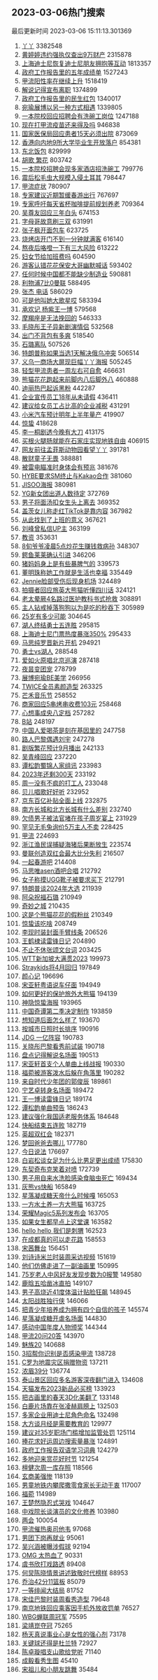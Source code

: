 ## 2023-03-06热门搜索 
最后更新时间 2023-03-06 15:11:13.301369 
1. [丫丫](https://s.weibo.com/weibo?q=%E4%B8%AB%E4%B8%AB&t=31&band_rank=34&Refer=top) 3382548
1. [黄婷婷违约强执仅查出9万财产](https://s.weibo.com/weibo?q=%23%E9%BB%84%E5%A9%B7%E5%A9%B7%E8%BF%9D%E7%BA%A6%E5%BC%BA%E6%89%A7%E4%BB%85%E6%9F%A5%E5%87%BA9%E4%B8%87%E8%B4%A2%E4%BA%A7%23&t=31&band_rank=17&Refer=top) 2315878
1. [上海迪士尼恢复迪士尼朋友拥抱等互动](https://s.weibo.com/weibo?q=%23%E4%B8%8A%E6%B5%B7%E8%BF%AA%E5%A3%AB%E5%B0%BC%E6%81%A2%E5%A4%8D%E8%BF%AA%E5%A3%AB%E5%B0%BC%E6%9C%8B%E5%8F%8B%E6%8B%A5%E6%8A%B1%E7%AD%89%E4%BA%92%E5%8A%A8%23&t=31&band_rank=1&Refer=top) 1813357
1. [政府工作报告里的五年成绩单](https://s.weibo.com/weibo?q=%23%E6%94%BF%E5%BA%9C%E5%B7%A5%E4%BD%9C%E6%8A%A5%E5%91%8A%E9%87%8C%E7%9A%84%E4%BA%94%E5%B9%B4%E6%88%90%E7%BB%A9%E5%8D%95%23&t=31&band_rank=3&Refer=top) 1527243
1. [甲流阳性率在继续上升](https://s.weibo.com/weibo?q=%23%E7%94%B2%E6%B5%81%E9%98%B3%E6%80%A7%E7%8E%87%E5%9C%A8%E7%BB%A7%E7%BB%AD%E4%B8%8A%E5%8D%87%23&t=31&band_rank=2&Refer=top) 1518419
1. [解说记得宣布离职](https://s.weibo.com/weibo?q=%23%E8%A7%A3%E8%AF%B4%E8%AE%B0%E5%BE%97%E5%AE%A3%E5%B8%83%E7%A6%BB%E8%81%8C%23&t=31&band_rank=5&Refer=top) 1374899
1. [政府工作报告里的民生红包](https://s.weibo.com/weibo?q=%23%E6%94%BF%E5%BA%9C%E5%B7%A5%E4%BD%9C%E6%8A%A5%E5%91%8A%E9%87%8C%E7%9A%84%E6%B0%91%E7%94%9F%E7%BA%A2%E5%8C%85%23&t=31&band_rank=3&Refer=top) 1340017
1. [宛瑜展博以另一种方式相遇](https://s.weibo.com/weibo?q=%23%E5%AE%9B%E7%91%9C%E5%B1%95%E5%8D%9A%E4%BB%A5%E5%8F%A6%E4%B8%80%E7%A7%8D%E6%96%B9%E5%BC%8F%E7%9B%B8%E9%81%87%23&t=31&band_rank=4&Refer=top) 1339805
1. [一本院校回应招聘会有洗碗工岗位](https://s.weibo.com/weibo?q=%23%E4%B8%80%E6%9C%AC%E9%99%A2%E6%A0%A1%E5%9B%9E%E5%BA%94%E6%8B%9B%E8%81%98%E4%BC%9A%E6%9C%89%E6%B4%97%E7%A2%97%E5%B7%A5%E5%B2%97%E4%BD%8D%23&t=31&band_rank=45&Refer=top) 1247188
1. [现在打甲流疫苗还来得及吗](https://s.weibo.com/weibo?q=%E7%8E%B0%E5%9C%A8%E6%89%93%E7%94%B2%E6%B5%81%E7%96%AB%E8%8B%97%E8%BF%98%E6%9D%A5%E5%BE%97%E5%8F%8A%E5%90%97&t=31&band_rank=31&Refer=top) 946838
1. [国家医保局回应患者15天必须出院](https://s.weibo.com/weibo?q=%23%E5%9B%BD%E5%AE%B6%E5%8C%BB%E4%BF%9D%E5%B1%80%E5%9B%9E%E5%BA%94%E6%82%A3%E8%80%8515%E5%A4%A9%E5%BF%85%E9%A1%BB%E5%87%BA%E9%99%A2%23&t=31&band_rank=42&Refer=top) 873069
1. [香港向内地9所大学毕业生开放落户](https://s.weibo.com/weibo?q=%23%E9%A6%99%E6%B8%AF%E5%90%91%E5%86%85%E5%9C%B09%E6%89%80%E5%A4%A7%E5%AD%A6%E6%AF%95%E4%B8%9A%E7%94%9F%E5%BC%80%E6%94%BE%E8%90%BD%E6%88%B7%23&t=31&band_rank=15&Refer=top) 854381
1. [东北饭包](https://s.weibo.com/weibo?q=%E4%B8%9C%E5%8C%97%E9%A5%AD%E5%8C%85&t=31&band_rank=2&Refer=top) 829999
1. [胡歌 繁花](https://s.weibo.com/weibo?q=%E8%83%A1%E6%AD%8C%20%E7%B9%81%E8%8A%B1&t=31&band_rank=2&Refer=top) 803742
1. [一本院校招聘会现多家酒店招洗碗工](https://s.weibo.com/weibo?q=%23%E4%B8%80%E6%9C%AC%E9%99%A2%E6%A0%A1%E6%8B%9B%E8%81%98%E4%BC%9A%E7%8E%B0%E5%A4%9A%E5%AE%B6%E9%85%92%E5%BA%97%E6%8B%9B%E6%B4%97%E7%A2%97%E5%B7%A5%23&t=31&band_rank=4&Refer=top) 799776
1. [震后松毛虫大规模入侵土耳其](https://s.weibo.com/weibo?q=%23%E9%9C%87%E5%90%8E%E6%9D%BE%E6%AF%9B%E8%99%AB%E5%A4%A7%E8%A7%84%E6%A8%A1%E5%85%A5%E4%BE%B5%E5%9C%9F%E8%80%B3%E5%85%B6%23&t=31&band_rank=32&Refer=top) 798447
1. [甲流症状](https://s.weibo.com/weibo?q=%E7%94%B2%E6%B5%81%E7%97%87%E7%8A%B6&t=31&band_rank=24&Refer=top) 780907
1. [专家建议近期暂缓春游出行](https://s.weibo.com/weibo?q=%23%E4%B8%93%E5%AE%B6%E5%BB%BA%E8%AE%AE%E8%BF%91%E6%9C%9F%E6%9A%82%E7%BC%93%E6%98%A5%E6%B8%B8%E5%87%BA%E8%A1%8C%23&t=31&band_rank=31&Refer=top) 767697
1. [专家呼吁每天省杯咖啡提前规划养老](https://s.weibo.com/weibo?q=%23%E4%B8%93%E5%AE%B6%E5%91%BC%E5%90%81%E6%AF%8F%E5%A4%A9%E7%9C%81%E6%9D%AF%E5%92%96%E5%95%A1%E6%8F%90%E5%89%8D%E8%A7%84%E5%88%92%E5%85%BB%E8%80%81%23&t=31&band_rank=1&Refer=top) 709364
1. [吴尊友回应三年白头](https://s.weibo.com/weibo?q=%23%E5%90%B4%E5%B0%8A%E5%8F%8B%E5%9B%9E%E5%BA%94%E4%B8%89%E5%B9%B4%E7%99%BD%E5%A4%B4%23&t=31&band_rank=5&Refer=top) 674153
1. [字母哥故意刷三双](https://s.weibo.com/weibo?q=%23%E5%AD%97%E6%AF%8D%E5%93%A5%E6%95%85%E6%84%8F%E5%88%B7%E4%B8%89%E5%8F%8C%23&t=31&band_rank=30&Refer=top) 631991
1. [张子枫开面包车](https://s.weibo.com/weibo?q=%23%E5%BC%A0%E5%AD%90%E6%9E%AB%E5%BC%80%E9%9D%A2%E5%8C%85%E8%BD%A6%23&t=31&band_rank=15&Refer=top) 623725
1. [烧烤店开门不到一分钟就满客](https://s.weibo.com/weibo?q=%23%E7%83%A7%E7%83%A4%E5%BA%97%E5%BC%80%E9%97%A8%E4%B8%8D%E5%88%B0%E4%B8%80%E5%88%86%E9%92%9F%E5%B0%B1%E6%BB%A1%E5%AE%A2%23&t=31&band_rank=40&Refer=top) 616140
1. [熬夜后咯噔一下有三大风险](https://s.weibo.com/weibo?q=%23%E7%86%AC%E5%A4%9C%E5%90%8E%E5%92%AF%E5%99%94%E4%B8%80%E4%B8%8B%E6%9C%89%E4%B8%89%E5%A4%A7%E9%A3%8E%E9%99%A9%23&t=31&band_rank=41&Refer=top) 613222
1. [妇女节给加班费吗](https://s.weibo.com/weibo?q=%23%E5%A6%87%E5%A5%B3%E8%8A%82%E7%BB%99%E5%8A%A0%E7%8F%AD%E8%B4%B9%E5%90%97%23&t=31&band_rank=7&Refer=top) 604590
1. [游客认错花花保安大哥幽默喊话](https://s.weibo.com/weibo?q=%23%E6%B8%B8%E5%AE%A2%E8%AE%A4%E9%94%99%E8%8A%B1%E8%8A%B1%E4%BF%9D%E5%AE%89%E5%A4%A7%E5%93%A5%E5%B9%BD%E9%BB%98%E5%96%8A%E8%AF%9D%23&t=31&band_rank=45&Refer=top) 593402
1. [任何时候中国都不能缺少制造业](https://s.weibo.com/weibo?q=%23%E4%BB%BB%E4%BD%95%E6%97%B6%E5%80%99%E4%B8%AD%E5%9B%BD%E9%83%BD%E4%B8%8D%E8%83%BD%E7%BC%BA%E5%B0%91%E5%88%B6%E9%80%A0%E4%B8%9A%23&t=31&band_rank=13&Refer=top) 590881
1. [利物浦7比0曼联](https://s.weibo.com/weibo?q=%23%E5%88%A9%E7%89%A9%E6%B5%A67%E6%AF%940%E6%9B%BC%E8%81%94%23&t=31&band_rank=33&Refer=top) 588495
1. [张杰 电话](https://s.weibo.com/weibo?q=%E5%BC%A0%E6%9D%B0%20%E7%94%B5%E8%AF%9D&t=31&band_rank=12&Refer=top) 586029
1. [可是他叫她大歌星哎](https://s.weibo.com/weibo?q=%E5%8F%AF%E6%98%AF%E4%BB%96%E5%8F%AB%E5%A5%B9%E5%A4%A7%E6%AD%8C%E6%98%9F%E5%93%8E&t=31&band_rank=12&Refer=top) 583394
1. [承欢记 杨紫王一博](https://s.weibo.com/weibo?q=%E6%89%BF%E6%AC%A2%E8%AE%B0%20%E6%9D%A8%E7%B4%AB%E7%8E%8B%E4%B8%80%E5%8D%9A&t=31&band_rank=11&Refer=top) 579568
1. [摩羯座是无法挽回的](https://s.weibo.com/weibo?q=%23%E6%91%A9%E7%BE%AF%E5%BA%A7%E6%98%AF%E6%97%A0%E6%B3%95%E6%8C%BD%E5%9B%9E%E7%9A%84%23&t=31&band_rank=25&Refer=top) 546333
1. [毛晓彤王子异新剧演情侣](https://s.weibo.com/weibo?q=%23%E6%AF%9B%E6%99%93%E5%BD%A4%E7%8E%8B%E5%AD%90%E5%BC%82%E6%96%B0%E5%89%A7%E6%BC%94%E6%83%85%E4%BE%A3%23&t=31&band_rank=6&Refer=top) 532568
1. [出门不背包有多爽](https://s.weibo.com/weibo?q=%23%E5%87%BA%E9%97%A8%E4%B8%8D%E8%83%8C%E5%8C%85%E6%9C%89%E5%A4%9A%E7%88%BD%23&t=31&band_rank=8&Refer=top) 518540
1. [石璐离队](https://s.weibo.com/weibo?q=%E7%9F%B3%E7%92%90%E7%A6%BB%E9%98%9F&t=31&band_rank=15&Refer=top) 507526
1. [特朗普称如果当选1天解决俄乌冲突](https://s.weibo.com/weibo?q=%23%E7%89%B9%E6%9C%97%E6%99%AE%E7%A7%B0%E5%A6%82%E6%9E%9C%E5%BD%93%E9%80%891%E5%A4%A9%E8%A7%A3%E5%86%B3%E4%BF%84%E4%B9%8C%E5%86%B2%E7%AA%81%23&t=31&band_rank=14&Refer=top) 506514
1. [义乌一商场大屏现巨幅丫丫海报](https://s.weibo.com/weibo?q=%23%E4%B9%89%E4%B9%8C%E4%B8%80%E5%95%86%E5%9C%BA%E5%A4%A7%E5%B1%8F%E7%8E%B0%E5%B7%A8%E5%B9%85%E4%B8%AB%E4%B8%AB%E6%B5%B7%E6%8A%A5%23&t=31&band_rank=31&Refer=top) 505245
1. [轻型甲流患者一周左右可自愈](https://s.weibo.com/weibo?q=%23%E8%BD%BB%E5%9E%8B%E7%94%B2%E6%B5%81%E6%82%A3%E8%80%85%E4%B8%80%E5%91%A8%E5%B7%A6%E5%8F%B3%E5%8F%AF%E8%87%AA%E6%84%88%23&t=31&band_rank=5&Refer=top) 466631
1. [熊猫花花跑起来前脚内八后脚外八](https://s.weibo.com/weibo?q=%23%E7%86%8A%E7%8C%AB%E8%8A%B1%E8%8A%B1%E8%B7%91%E8%B5%B7%E6%9D%A5%E5%89%8D%E8%84%9A%E5%86%85%E5%85%AB%E5%90%8E%E8%84%9A%E5%A4%96%E5%85%AB%23&t=31&band_rank=32&Refer=top) 460888
1. [迪丽热巴起诉黑粉](https://s.weibo.com/weibo?q=%23%E8%BF%AA%E4%B8%BD%E7%83%AD%E5%B7%B4%E8%B5%B7%E8%AF%89%E9%BB%91%E7%B2%89%23&t=31&band_rank=25&Refer=top) 442287
1. [企业宣传员工18年从未请假](https://s.weibo.com/weibo?q=%23%E4%BC%81%E4%B8%9A%E5%AE%A3%E4%BC%A0%E5%91%98%E5%B7%A518%E5%B9%B4%E4%BB%8E%E6%9C%AA%E8%AF%B7%E5%81%87%23&t=31&band_rank=37&Refer=top) 436411
1. [建议给女员工占比高的企业减税](https://s.weibo.com/weibo?q=%23%E5%BB%BA%E8%AE%AE%E7%BB%99%E5%A5%B3%E5%91%98%E5%B7%A5%E5%8D%A0%E6%AF%94%E9%AB%98%E7%9A%84%E4%BC%81%E4%B8%9A%E5%87%8F%E7%A8%8E%23&t=31&band_rank=4&Refer=top) 431291
1. [小米汽车预计明年上半年量产](https://s.weibo.com/weibo?q=%23%E5%B0%8F%E7%B1%B3%E6%B1%BD%E8%BD%A6%E9%A2%84%E8%AE%A1%E6%98%8E%E5%B9%B4%E4%B8%8A%E5%8D%8A%E5%B9%B4%E9%87%8F%E4%BA%A7%23&t=31&band_rank=27&Refer=top) 419907
1. [惊蛰](https://s.weibo.com/weibo?q=%E6%83%8A%E8%9B%B0&t=31&band_rank=36&Refer=top) 418628
1. [李一桐剧透今晚有大刀](https://s.weibo.com/weibo?q=%23%E6%9D%8E%E4%B8%80%E6%A1%90%E5%89%A7%E9%80%8F%E4%BB%8A%E6%99%9A%E6%9C%89%E5%A4%A7%E5%88%80%23&t=31&band_rank=18&Refer=top) 413175
1. [买根火腿肠就能在石家庄实现地铁自由](https://s.weibo.com/weibo?q=%23%E4%B9%B0%E6%A0%B9%E7%81%AB%E8%85%BF%E8%82%A0%E5%B0%B1%E8%83%BD%E5%9C%A8%E7%9F%B3%E5%AE%B6%E5%BA%84%E5%AE%9E%E7%8E%B0%E5%9C%B0%E9%93%81%E8%87%AA%E7%94%B1%23&t=31&band_rank=6&Refer=top) 406915
1. [网友前往孟菲斯动物园看望丫丫](https://s.weibo.com/weibo?q=%23%E7%BD%91%E5%8F%8B%E5%89%8D%E5%BE%80%E5%AD%9F%E8%8F%B2%E6%96%AF%E5%8A%A8%E7%89%A9%E5%9B%AD%E7%9C%8B%E6%9C%9B%E4%B8%AB%E4%B8%AB%23&t=31&band_rank=50&Refer=top) 391781
1. [散财童子无畏](https://s.weibo.com/weibo?q=%23%E6%95%A3%E8%B4%A2%E7%AB%A5%E5%AD%90%E6%97%A0%E7%95%8F%23&t=31&band_rank=31&Refer=top) 388881
1. [被雷电瞄准时身体会有预兆](https://s.weibo.com/weibo?q=%23%E8%A2%AB%E9%9B%B7%E7%94%B5%E7%9E%84%E5%87%86%E6%97%B6%E8%BA%AB%E4%BD%93%E4%BC%9A%E6%9C%89%E9%A2%84%E5%85%86%23&t=31&band_rank=31&Refer=top) 381676
1. [HYBE要求SM终止与Kakao合作](https://s.weibo.com/weibo?q=%23HYBE%E8%A6%81%E6%B1%82SM%E7%BB%88%E6%AD%A2%E4%B8%8EKakao%E5%90%88%E4%BD%9C%23&t=31&band_rank=11&Refer=top) 381060
1. [JISOO海报](https://s.weibo.com/weibo?q=JISOO%E6%B5%B7%E6%8A%A5&t=31&band_rank=12&Refer=top) 380981
1. [YG新女团出道人数待定](https://s.weibo.com/weibo?q=%23YG%E6%96%B0%E5%A5%B3%E5%9B%A2%E5%87%BA%E9%81%93%E4%BA%BA%E6%95%B0%E5%BE%85%E5%AE%9A%23&t=31&band_rank=15&Refer=top) 372769
1. [男子将面汤扣女生头上离去](https://s.weibo.com/weibo?q=%23%E7%94%B7%E5%AD%90%E5%B0%86%E9%9D%A2%E6%B1%A4%E6%89%A3%E5%A5%B3%E7%94%9F%E5%A4%B4%E4%B8%8A%E7%A6%BB%E5%8E%BB%23&t=31&band_rank=29&Refer=top) 369352
1. [盖茨女儿称走红TikTok是靠内容](https://s.weibo.com/weibo?q=%23%E7%9B%96%E8%8C%A8%E5%A5%B3%E5%84%BF%E7%A7%B0%E8%B5%B0%E7%BA%A2TikTok%E6%98%AF%E9%9D%A0%E5%86%85%E5%AE%B9%23&t=31&band_rank=27&Refer=top) 367982
1. [从此找到了上班的意义](https://s.weibo.com/weibo?q=%23%E4%BB%8E%E6%AD%A4%E6%89%BE%E5%88%B0%E4%BA%86%E4%B8%8A%E7%8F%AD%E7%9A%84%E6%84%8F%E4%B9%89%23&t=31&band_rank=41&Refer=top) 367621
1. [刘峰曾私信UP主](https://s.weibo.com/weibo?q=%23%E5%88%98%E5%B3%B0%E6%9B%BE%E7%A7%81%E4%BF%A1UP%E4%B8%BB%23&t=31&band_rank=35&Refer=top) 363199
1. [教资](https://s.weibo.com/weibo?q=%E6%95%99%E8%B5%84&t=31&band_rank=23&Refer=top) 353631
1. [8旬爷爷凌晨5点炒花生赚钱救病孙](https://s.weibo.com/weibo?q=%238%E6%97%AC%E7%88%B7%E7%88%B7%E5%87%8C%E6%99%A85%E7%82%B9%E7%82%92%E8%8A%B1%E7%94%9F%E8%B5%9A%E9%92%B1%E6%95%91%E7%97%85%E5%AD%99%23&t=31&band_rank=35&Refer=top) 348307
1. [鳄鱼莱莱确认引进](https://s.weibo.com/weibo?q=%23%E9%B3%84%E9%B1%BC%E8%8E%B1%E8%8E%B1%E7%A1%AE%E8%AE%A4%E5%BC%95%E8%BF%9B%23&t=31&band_rank=18&Refer=top) 346206
1. [猪妈妈身上是有些暴脾气的](https://s.weibo.com/weibo?q=%23%E7%8C%AA%E5%A6%88%E5%A6%88%E8%BA%AB%E4%B8%8A%E6%98%AF%E6%9C%89%E4%BA%9B%E6%9A%B4%E8%84%BE%E6%B0%94%E7%9A%84%23&t=31&band_rank=16&Refer=top) 339573
1. [董明珠称她工作就是生活也幸福](https://s.weibo.com/weibo?q=%23%E8%91%A3%E6%98%8E%E7%8F%A0%E7%A7%B0%E5%A5%B9%E5%B7%A5%E4%BD%9C%E5%B0%B1%E6%98%AF%E7%94%9F%E6%B4%BB%E4%B9%9F%E5%B9%B8%E7%A6%8F%23&t=31&band_rank=26&Refer=top) 335449
1. [Jennie脸部受伤后现身机场](https://s.weibo.com/weibo?q=%23Jennie%E8%84%B8%E9%83%A8%E5%8F%97%E4%BC%A4%E5%90%8E%E7%8E%B0%E8%BA%AB%E6%9C%BA%E5%9C%BA%23&t=31&band_rank=21&Refer=top) 324489
1. [拍摄者回应旅英大熊猫听懂四川话](https://s.weibo.com/weibo?q=%23%E6%8B%8D%E6%91%84%E8%80%85%E5%9B%9E%E5%BA%94%E6%97%85%E8%8B%B1%E5%A4%A7%E7%86%8A%E7%8C%AB%E5%90%AC%E6%87%82%E5%9B%9B%E5%B7%9D%E8%AF%9D%23&t=31&band_rank=9&Refer=top) 324121
1. [老太晕厥4名路过医护教科书式抢救](https://s.weibo.com/weibo?q=%23%E8%80%81%E5%A4%AA%E6%99%95%E5%8E%A54%E5%90%8D%E8%B7%AF%E8%BF%87%E5%8C%BB%E6%8A%A4%E6%95%99%E7%A7%91%E4%B9%A6%E5%BC%8F%E6%8A%A2%E6%95%91%23&t=31&band_rank=39&Refer=top) 308891
1. [主人钻戒掉落狗狗以为是吃的秒吞下](https://s.weibo.com/weibo?q=%23%E4%B8%BB%E4%BA%BA%E9%92%BB%E6%88%92%E6%8E%89%E8%90%BD%E7%8B%97%E7%8B%97%E4%BB%A5%E4%B8%BA%E6%98%AF%E5%90%83%E7%9A%84%E7%A7%92%E5%90%9E%E4%B8%8B%23&t=31&band_rank=23&Refer=top) 305989
1. [25岁有多少可能](https://s.weibo.com/weibo?q=%2325%E5%B2%81%E6%9C%89%E5%A4%9A%E5%B0%91%E5%8F%AF%E8%83%BD%23&t=31&band_rank=35&Refer=top) 304645
1. [湖人终结勇士五连胜](https://s.weibo.com/weibo?q=%23%E6%B9%96%E4%BA%BA%E7%BB%88%E7%BB%93%E5%8B%87%E5%A3%AB%E4%BA%94%E8%BF%9E%E8%83%9C%23&t=31&band_rank=14&Refer=top) 295815
1. [上海迪士尼门票热度暴涨350%](https://s.weibo.com/weibo?q=%23%E4%B8%8A%E6%B5%B7%E8%BF%AA%E5%A3%AB%E5%B0%BC%E9%97%A8%E7%A5%A8%E7%83%AD%E5%BA%A6%E6%9A%B4%E6%B6%A8350%25%23&t=31&band_rank=31&Refer=top) 295433
1. [马思纯罗晋新片开机](https://s.weibo.com/weibo?q=%23%E9%A9%AC%E6%80%9D%E7%BA%AF%E7%BD%97%E6%99%8B%E6%96%B0%E7%89%87%E5%BC%80%E6%9C%BA%23&t=31&band_rank=13&Refer=top) 294921
1. [勇士vs湖人](https://s.weibo.com/weibo?q=%23%E5%8B%87%E5%A3%ABvs%E6%B9%96%E4%BA%BA%23&t=31&band_rank=10&Refer=top) 288548
1. [爱如火原唱北京巡演](https://s.weibo.com/weibo?q=%23%E7%88%B1%E5%A6%82%E7%81%AB%E5%8E%9F%E5%94%B1%E5%8C%97%E4%BA%AC%E5%B7%A1%E6%BC%94%23&t=31&band_rank=19&Refer=top) 287418
1. [夜昙变团宠](https://s.weibo.com/weibo?q=%23%E5%A4%9C%E6%98%99%E5%8F%98%E5%9B%A2%E5%AE%A0%23&t=31&band_rank=36&Refer=top) 278799
1. [展博宛瑜BE美学](https://s.weibo.com/weibo?q=%23%E5%B1%95%E5%8D%9A%E5%AE%9B%E7%91%9CBE%E7%BE%8E%E5%AD%A6%23&t=31&band_rank=29&Refer=top) 266956
1. [TWICE全员素颜造型](https://s.weibo.com/weibo?q=%23TWICE%E5%85%A8%E5%91%98%E7%B4%A0%E9%A2%9C%E9%80%A0%E5%9E%8B%23&t=31&band_rank=14&Refer=top) 263325
1. [芒禾音乐节](https://s.weibo.com/weibo?q=%23%E8%8A%92%E7%A6%BE%E9%9F%B3%E4%B9%90%E8%8A%82%23&t=31&band_rank=24&Refer=top) 258552
1. [商家回应5串烤串收费103元](https://s.weibo.com/weibo?q=%23%E5%95%86%E5%AE%B6%E5%9B%9E%E5%BA%945%E4%B8%B2%E7%83%A4%E4%B8%B2%E6%94%B6%E8%B4%B9103%E5%85%83%23&t=31&band_rank=14&Refer=top) 258468
1. [心想事成央八定档](https://s.weibo.com/weibo?q=%23%E5%BF%83%E6%83%B3%E4%BA%8B%E6%88%90%E5%A4%AE%E5%85%AB%E5%AE%9A%E6%A1%A3%23&t=31&band_rank=22&Refer=top) 257282
1. [B站](https://s.weibo.com/weibo?q=B%E7%AB%99&t=31&band_rank=21&Refer=top) 248197
1. [中国人爱喝茶是刻在基因里的](https://s.weibo.com/weibo?q=%23%E4%B8%AD%E5%9B%BD%E4%BA%BA%E7%88%B1%E5%96%9D%E8%8C%B6%E6%98%AF%E5%88%BB%E5%9C%A8%E5%9F%BA%E5%9B%A0%E9%87%8C%E7%9A%84%23&t=31&band_rank=7&Refer=top) 247758
1. [路人巴黎偶遇刘宇](https://s.weibo.com/weibo?q=%23%E8%B7%AF%E4%BA%BA%E5%B7%B4%E9%BB%8E%E5%81%B6%E9%81%87%E5%88%98%E5%AE%87%23&t=31&band_rank=27&Refer=top) 247278
1. [剧版繁花预计9月播出](https://s.weibo.com/weibo?q=%23%E5%89%A7%E7%89%88%E7%B9%81%E8%8A%B1%E9%A2%84%E8%AE%A19%E6%9C%88%E6%92%AD%E5%87%BA%23&t=31&band_rank=8&Refer=top) 242133
1. [吴青峰回应](https://s.weibo.com/weibo?q=%23%E5%90%B4%E9%9D%92%E5%B3%B0%E5%9B%9E%E5%BA%94%23&t=31&band_rank=30&Refer=top) 237220
1. [谭松韵蜀锦人家组讯](https://s.weibo.com/weibo?q=%23%E8%B0%AD%E6%9D%BE%E9%9F%B5%E8%9C%80%E9%94%A6%E4%BA%BA%E5%AE%B6%E7%BB%84%E8%AE%AF%23&t=31&band_rank=34&Refer=top) 233983
1. [2023年还剩300天](https://s.weibo.com/weibo?q=%232023%E5%B9%B4%E8%BF%98%E5%89%A9300%E5%A4%A9%23&t=31&band_rank=20&Refer=top) 233192
1. [周一没有不疯的打工人](https://s.weibo.com/weibo?q=%23%E5%91%A8%E4%B8%80%E6%B2%A1%E6%9C%89%E4%B8%8D%E7%96%AF%E7%9A%84%E6%89%93%E5%B7%A5%E4%BA%BA%23&t=31&band_rank=23&Refer=top) 233048
1. [贝儿唱歌好好听](https://s.weibo.com/weibo?q=%E8%B4%9D%E5%84%BF%E5%94%B1%E6%AD%8C%E5%A5%BD%E5%A5%BD%E5%90%AC&t=31&band_rank=23&Refer=top) 232952
1. [京东百亿补贴全面上线](https://s.weibo.com/weibo?q=%23%E4%BA%AC%E4%B8%9C%E7%99%BE%E4%BA%BF%E8%A1%A5%E8%B4%B4%E5%85%A8%E9%9D%A2%E4%B8%8A%E7%BA%BF%23&t=31&band_rank=49&Refer=top) 232875
1. [南方长城和北方长城有什么差别](https://s.weibo.com/weibo?q=%23%E5%8D%97%E6%96%B9%E9%95%BF%E5%9F%8E%E5%92%8C%E5%8C%97%E6%96%B9%E9%95%BF%E5%9F%8E%E6%9C%89%E4%BB%80%E4%B9%88%E5%B7%AE%E5%88%AB%23&t=31&band_rank=17&Refer=top) 232740
1. [欠债男子被法官堵在孩子周岁宴上](https://s.weibo.com/weibo?q=%23%E6%AC%A0%E5%80%BA%E7%94%B7%E5%AD%90%E8%A2%AB%E6%B3%95%E5%AE%98%E5%A0%B5%E5%9C%A8%E5%AD%A9%E5%AD%90%E5%91%A8%E5%B2%81%E5%AE%B4%E4%B8%8A%23&t=31&band_rank=37&Refer=top) 231929
1. [罕见无毛兔询价5万主人不卖](https://s.weibo.com/weibo?q=%23%E7%BD%95%E8%A7%81%E6%97%A0%E6%AF%9B%E5%85%94%E8%AF%A2%E4%BB%B75%E4%B8%87%E4%B8%BB%E4%BA%BA%E4%B8%8D%E5%8D%96%23&t=31&band_rank=26&Refer=top) 228425
1. [甲流](https://s.weibo.com/weibo?q=%E7%94%B2%E6%B5%81&t=31&band_rank=24&Refer=top) 224693
1. [浙江渔民误捕疑海猪后果断放生](https://s.weibo.com/weibo?q=%23%E6%B5%99%E6%B1%9F%E6%B8%94%E6%B0%91%E8%AF%AF%E6%8D%95%E7%96%91%E6%B5%B7%E7%8C%AA%E5%90%8E%E6%9E%9C%E6%96%AD%E6%94%BE%E7%94%9F%23&t=31&band_rank=32&Refer=top) 223574
1. [曼联创造双红会最大比分失利](https://s.weibo.com/weibo?q=%23%E6%9B%BC%E8%81%94%E5%88%9B%E9%80%A0%E5%8F%8C%E7%BA%A2%E4%BC%9A%E6%9C%80%E5%A4%A7%E6%AF%94%E5%88%86%E5%A4%B1%E5%88%A9%23&t=31&band_rank=31&Refer=top) 216507
1. [一起春游吧](https://s.weibo.com/weibo?q=%E4%B8%80%E8%B5%B7%E6%98%A5%E6%B8%B8%E5%90%A7&t=31&band_rank=47&Refer=top) 214408
1. [马思唯asen酒吧合唱](https://s.weibo.com/weibo?q=%23%E9%A9%AC%E6%80%9D%E5%94%AFasen%E9%85%92%E5%90%A7%E5%90%88%E5%94%B1%23&t=31&band_rank=24&Refer=top) 212792
1. [女子称摸UGG靴子被要求买下](https://s.weibo.com/weibo?q=%23%E5%A5%B3%E5%AD%90%E7%A7%B0%E6%91%B8UGG%E9%9D%B4%E5%AD%90%E8%A2%AB%E8%A6%81%E6%B1%82%E4%B9%B0%E4%B8%8B%23&t=31&band_rank=17&Refer=top) 212791
1. [特朗普谈2024年大选](https://s.weibo.com/weibo?q=%23%E7%89%B9%E6%9C%97%E6%99%AE%E8%B0%882024%E5%B9%B4%E5%A4%A7%E9%80%89%23&t=31&band_rank=40&Refer=top) 211939
1. [阿朵祝福石璐](https://s.weibo.com/weibo?q=%23%E9%98%BF%E6%9C%B5%E7%A5%9D%E7%A6%8F%E7%9F%B3%E7%92%90%23&t=31&band_rank=28&Refer=top) 210949
1. [奇妙之城](https://s.weibo.com/weibo?q=%E5%A5%87%E5%A6%99%E4%B9%8B%E5%9F%8E&t=31&band_rank=29&Refer=top) 210435
1. [这是个熊猫花花的假粉丝](https://s.weibo.com/weibo?q=%23%E8%BF%99%E6%98%AF%E4%B8%AA%E7%86%8A%E7%8C%AB%E8%8A%B1%E8%8A%B1%E7%9A%84%E5%81%87%E7%B2%89%E4%B8%9D%23&t=31&band_rank=43&Refer=top) 210349
1. [惊蛰该吃啥](https://s.weibo.com/weibo?q=%23%E6%83%8A%E8%9B%B0%E8%AF%A5%E5%90%83%E5%95%A5%23&t=31&band_rank=31&Refer=top) 208749
1. [李现时装封面手臂线条](https://s.weibo.com/weibo?q=%23%E6%9D%8E%E7%8E%B0%E6%97%B6%E8%A3%85%E5%B0%81%E9%9D%A2%E6%89%8B%E8%87%82%E7%BA%BF%E6%9D%A1%23&t=31&band_rank=34&Refer=top) 206526
1. [王鹤棣读雷锋日记](https://s.weibo.com/weibo?q=%23%E7%8E%8B%E9%B9%A4%E6%A3%A3%E8%AF%BB%E9%9B%B7%E9%94%8B%E6%97%A5%E8%AE%B0%23&t=31&band_rank=9&Refer=top) 204890
1. [不止不休张颂文台词](https://s.weibo.com/weibo?q=%23%E4%B8%8D%E6%AD%A2%E4%B8%8D%E4%BC%91%E5%BC%A0%E9%A2%82%E6%96%87%E5%8F%B0%E8%AF%8D%23&t=31&band_rank=37&Refer=top) 203425
1. [WTT新加坡大满贯2023](https://s.weibo.com/weibo?q=%23WTT%E6%96%B0%E5%8A%A0%E5%9D%A1%E5%A4%A7%E6%BB%A1%E8%B4%AF2023%23&t=31&band_rank=35&Refer=top) 199973
1. [Straykids将4月回归](https://s.weibo.com/weibo?q=%23Straykids%E5%B0%864%E6%9C%88%E5%9B%9E%E5%BD%92%23&t=31&band_rank=24&Refer=top) 197849
1. [颜心记](https://s.weibo.com/weibo?q=%23%E9%A2%9C%E5%BF%83%E8%AE%B0%23&t=31&band_rank=30&Refer=top) 196696
1. [宋亚轩粤语说车仔面](https://s.weibo.com/weibo?q=%23%E5%AE%8B%E4%BA%9A%E8%BD%A9%E7%B2%A4%E8%AF%AD%E8%AF%B4%E8%BD%A6%E4%BB%94%E9%9D%A2%23&t=31&band_rank=34&Refer=top) 194949
1. [如何更好的保护旅外大熊猫](https://s.weibo.com/weibo?q=%23%E5%A6%82%E4%BD%95%E6%9B%B4%E5%A5%BD%E7%9A%84%E4%BF%9D%E6%8A%A4%E6%97%85%E5%A4%96%E5%A4%A7%E7%86%8A%E7%8C%AB%23&t=31&band_rank=35&Refer=top) 194139
1. [神隐惊蛰海报](https://s.weibo.com/weibo?q=%23%E7%A5%9E%E9%9A%90%E6%83%8A%E8%9B%B0%E6%B5%B7%E6%8A%A5%23&t=31&band_rank=25&Refer=top) 193965
1. [中国奇谭第二季决定制作](https://s.weibo.com/weibo?q=%23%E4%B8%AD%E5%9B%BD%E5%A5%87%E8%B0%AD%E7%AC%AC%E4%BA%8C%E5%AD%A3%E5%86%B3%E5%AE%9A%E5%88%B6%E4%BD%9C%23&t=31&band_rank=36&Refer=top) 193859
1. [想知道后面怎么样了](https://s.weibo.com/weibo?q=%23%E6%83%B3%E7%9F%A5%E9%81%93%E5%90%8E%E9%9D%A2%E6%80%8E%E4%B9%88%E6%A0%B7%E4%BA%86%23&t=31&band_rank=36&Refer=top) 193670
1. [按城市日照时长排序](https://s.weibo.com/weibo?q=%23%E6%8C%89%E5%9F%8E%E5%B8%82%E6%97%A5%E7%85%A7%E6%97%B6%E9%95%BF%E6%8E%92%E5%BA%8F%23&t=31&band_rank=39&Refer=top) 190916
1. [JDG 一亿阵容](https://s.weibo.com/weibo?q=JDG%20%E4%B8%80%E4%BA%BF%E9%98%B5%E5%AE%B9&t=31&band_rank=10&Refer=top) 190783
1. [关晓彤巴黎看秀前试装](https://s.weibo.com/weibo?q=%23%E5%85%B3%E6%99%93%E5%BD%A4%E5%B7%B4%E9%BB%8E%E7%9C%8B%E7%A7%80%E5%89%8D%E8%AF%95%E8%A3%85%23&t=31&band_rank=11&Refer=top) 190718
1. [盘点记得解说名场面](https://s.weibo.com/weibo?q=%23%E7%9B%98%E7%82%B9%E8%AE%B0%E5%BE%97%E8%A7%A3%E8%AF%B4%E5%90%8D%E5%9C%BA%E9%9D%A2%23&t=31&band_rank=34&Refer=top) 190513
1. [宋亚轩首支个人单曲上线战报](https://s.weibo.com/weibo?q=%23%E5%AE%8B%E4%BA%9A%E8%BD%A9%E9%A6%96%E6%94%AF%E4%B8%AA%E4%BA%BA%E5%8D%95%E6%9B%B2%E4%B8%8A%E7%BA%BF%E6%88%98%E6%8A%A5%23&t=31&band_rank=24&Refer=top) 190330
1. [福菀被游客泼水后躲在角落里](https://s.weibo.com/weibo?q=%23%E7%A6%8F%E8%8F%80%E8%A2%AB%E6%B8%B8%E5%AE%A2%E6%B3%BC%E6%B0%B4%E5%90%8E%E8%BA%B2%E5%9C%A8%E8%A7%92%E8%90%BD%E9%87%8C%23&t=31&band_rank=12&Refer=top) 190282
1. [来自时代少年团的郭俊辰](https://s.weibo.com/weibo?q=%23%E6%9D%A5%E8%87%AA%E6%97%B6%E4%BB%A3%E5%B0%91%E5%B9%B4%E5%9B%A2%E7%9A%84%E9%83%AD%E4%BF%8A%E8%BE%B0%23&t=31&band_rank=13&Refer=top) 189861
1. [宁艺卓转身名场面](https://s.weibo.com/weibo?q=%23%E5%AE%81%E8%89%BA%E5%8D%93%E8%BD%AC%E8%BA%AB%E5%90%8D%E5%9C%BA%E9%9D%A2%23&t=31&band_rank=15&Refer=top) 189472
1. [王一博读雷锋日记](https://s.weibo.com/weibo?q=%23%E7%8E%8B%E4%B8%80%E5%8D%9A%E8%AF%BB%E9%9B%B7%E9%94%8B%E6%97%A5%E8%AE%B0%23&t=31&band_rank=16&Refer=top) 189174
1. [谭松韵单曲预告](https://s.weibo.com/weibo?q=%23%E8%B0%AD%E6%9D%BE%E9%9F%B5%E5%8D%95%E6%9B%B2%E9%A2%84%E5%91%8A%23&t=31&band_rank=35&Refer=top) 186243
1. [建议强化我国适老服务体系](https://s.weibo.com/weibo?q=%23%E5%BB%BA%E8%AE%AE%E5%BC%BA%E5%8C%96%E6%88%91%E5%9B%BD%E9%80%82%E8%80%81%E6%9C%8D%E5%8A%A1%E4%BD%93%E7%B3%BB%23&t=31&band_rank=30&Refer=top) 184648
1. [快船结束五连败](https://s.weibo.com/weibo?q=%23%E5%BF%AB%E8%88%B9%E7%BB%93%E6%9D%9F%E4%BA%94%E8%BF%9E%E8%B4%A5%23&t=31&band_rank=31&Refer=top) 182719
1. [英超双红会](https://s.weibo.com/weibo?q=%23%E8%8B%B1%E8%B6%85%E5%8F%8C%E7%BA%A2%E4%BC%9A%23&t=31&band_rank=43&Refer=top) 182371
1. [梦回爸爸去哪儿](https://s.weibo.com/weibo?q=%E6%A2%A6%E5%9B%9E%E7%88%B8%E7%88%B8%E5%8E%BB%E5%93%AA%E5%84%BF&t=31&band_rank=22&Refer=top) 177780
1. [今日说法](https://s.weibo.com/weibo?q=%23%E4%BB%8A%E6%97%A5%E8%AF%B4%E6%B3%95%23&t=31&band_rank=28&Refer=top) 176697
1. [白岩松谈女足为什么比男足更出成绩](https://s.weibo.com/weibo?q=%23%E7%99%BD%E5%B2%A9%E6%9D%BE%E8%B0%88%E5%A5%B3%E8%B6%B3%E4%B8%BA%E4%BB%80%E4%B9%88%E6%AF%94%E7%94%B7%E8%B6%B3%E6%9B%B4%E5%87%BA%E6%88%90%E7%BB%A9%23&t=31&band_rank=29&Refer=top) 175830
1. [东契奇布克笑着对喷](https://s.weibo.com/weibo?q=%23%E4%B8%9C%E5%A5%91%E5%A5%87%E5%B8%83%E5%85%8B%E7%AC%91%E7%9D%80%E5%AF%B9%E5%96%B7%23&t=31&band_rank=40&Refer=top) 172739
1. [男子用自来水洗脸感染食脑虫死亡](https://s.weibo.com/weibo?q=%23%E7%94%B7%E5%AD%90%E7%94%A8%E8%87%AA%E6%9D%A5%E6%B0%B4%E6%B4%97%E8%84%B8%E6%84%9F%E6%9F%93%E9%A3%9F%E8%84%91%E8%99%AB%E6%AD%BB%E4%BA%A1%23&t=31&band_rank=25&Refer=top) 169434
1. [灰熊vs快船](https://s.weibo.com/weibo?q=%23%E7%81%B0%E7%86%8Avs%E5%BF%AB%E8%88%B9%23&t=31&band_rank=49&Refer=top) 165849
1. [星落凝成糖天帝什么时候嘎](https://s.weibo.com/weibo?q=%23%E6%98%9F%E8%90%BD%E5%87%9D%E6%88%90%E7%B3%96%E5%A4%A9%E5%B8%9D%E4%BB%80%E4%B9%88%E6%97%B6%E5%80%99%E5%98%8E%23&t=31&band_rank=33&Refer=top) 165053
1. [一方水土养一方大熊猫](https://s.weibo.com/weibo?q=%23%E4%B8%80%E6%96%B9%E6%B0%B4%E5%9C%9F%E5%85%BB%E4%B8%80%E6%96%B9%E5%A4%A7%E7%86%8A%E7%8C%AB%23&t=31&band_rank=29&Refer=top) 163725
1. [荣耀Magic5系列发布会](https://s.weibo.com/weibo?q=%23%E8%8D%A3%E8%80%80Magic5%E7%B3%BB%E5%88%97%E5%8F%91%E5%B8%83%E4%BC%9A%23&t=31&band_rank=31&Refer=top) 163705
1. [如果女生都早点上这堂课](https://s.weibo.com/weibo?q=%23%E5%A6%82%E6%9E%9C%E5%A5%B3%E7%94%9F%E9%83%BD%E6%97%A9%E7%82%B9%E4%B8%8A%E8%BF%99%E5%A0%82%E8%AF%BE%23&t=31&band_rank=30&Refer=top) 163582
1. [hello hello 我们是刺猬](https://s.weibo.com/weibo?q=hello%20hello%20%E6%88%91%E4%BB%AC%E6%98%AF%E5%88%BA%E7%8C%AC&t=31&band_rank=45&Refer=top) 162523
1. [在成都真的可以走花路](https://s.weibo.com/weibo?q=%23%E5%9C%A8%E6%88%90%E9%83%BD%E7%9C%9F%E7%9A%84%E5%8F%AF%E4%BB%A5%E8%B5%B0%E8%8A%B1%E8%B7%AF%23&t=31&band_rank=33&Refer=top) 158553
1. [宋茜舞台](https://s.weibo.com/weibo?q=%23%E5%AE%8B%E8%8C%9C%E8%88%9E%E5%8F%B0%23&t=31&band_rank=18&Refer=top) 156451
1. [刘诗诗米兰时装周采访视频](https://s.weibo.com/weibo?q=%23%E5%88%98%E8%AF%97%E8%AF%97%E7%B1%B3%E5%85%B0%E6%97%B6%E8%A3%85%E5%91%A8%E9%87%87%E8%AE%BF%E8%A7%86%E9%A2%91%23&t=31&band_rank=37&Refer=top) 151619
1. [他们仿佛走进了一副油画里](https://s.weibo.com/weibo?q=%23%E4%BB%96%E4%BB%AC%E4%BB%BF%E4%BD%9B%E8%B5%B0%E8%BF%9B%E4%BA%86%E4%B8%80%E5%89%AF%E6%B2%B9%E7%94%BB%E9%87%8C%23&t=31&band_rank=37&Refer=top) 150995
1. [75岁老人中风好友发现步数为0报警](https://s.weibo.com/weibo?q=%2375%E5%B2%81%E8%80%81%E4%BA%BA%E4%B8%AD%E9%A3%8E%E5%A5%BD%E5%8F%8B%E5%8F%91%E7%8E%B0%E6%AD%A5%E6%95%B0%E4%B8%BA0%E6%8A%A5%E8%AD%A6%23&t=31&band_rank=19&Refer=top) 149580
1. [鹿晗五哈凿冰直拍](https://s.weibo.com/weibo?q=%23%E9%B9%BF%E6%99%97%E4%BA%94%E5%93%88%E5%87%BF%E5%86%B0%E7%9B%B4%E6%8B%8D%23&t=31&band_rank=40&Refer=top) 149107
1. [男子高烧近41度体温计贴脸狂飙](https://s.weibo.com/weibo?q=%23%E7%94%B7%E5%AD%90%E9%AB%98%E7%83%A7%E8%BF%9141%E5%BA%A6%E4%BD%93%E6%B8%A9%E8%AE%A1%E8%B4%B4%E8%84%B8%E7%8B%82%E9%A3%99%23&t=31&band_rank=20&Refer=top) 148945
1. [太阳战胜独行侠](https://s.weibo.com/weibo?q=%23%E5%A4%AA%E9%98%B3%E6%88%98%E8%83%9C%E7%8B%AC%E8%A1%8C%E4%BE%A0%23&t=31&band_rank=36&Refer=top) 146066
1. [把青少年培养成为拥有四个自信的孩子](https://s.weibo.com/weibo?q=%23%E6%8A%8A%E9%9D%92%E5%B0%91%E5%B9%B4%E5%9F%B9%E5%85%BB%E6%88%90%E4%B8%BA%E6%8B%A5%E6%9C%89%E5%9B%9B%E4%B8%AA%E8%87%AA%E4%BF%A1%E7%9A%84%E5%AD%A9%E5%AD%90%23&t=31&band_rank=36&Refer=top) 145574
1. [星落凝成糖开虐名场面](https://s.weibo.com/weibo?q=%23%E6%98%9F%E8%90%BD%E5%87%9D%E6%88%90%E7%B3%96%E5%BC%80%E8%99%90%E5%90%8D%E5%9C%BA%E9%9D%A2%23&t=31&band_rank=27&Refer=top) 144830
1. [感动中国年度人物颁奖](https://s.weibo.com/weibo?q=%23%E6%84%9F%E5%8A%A8%E4%B8%AD%E5%9B%BD%E5%B9%B4%E5%BA%A6%E4%BA%BA%E7%89%A9%E9%A2%81%E5%A5%96%23&t=31&band_rank=38&Refer=top) 144344
1. [甲流20问20答](https://s.weibo.com/weibo?q=%23%E7%94%B2%E6%B5%8120%E9%97%AE20%E7%AD%94%23&t=31&band_rank=35&Refer=top) 143970
1. [魅族20](https://s.weibo.com/weibo?q=%23%E9%AD%85%E6%97%8F20%23&t=31&band_rank=41&Refer=top) 140688
1. [3招帮你识别是否感染甲流](https://s.weibo.com/weibo?q=%233%E6%8B%9B%E5%B8%AE%E4%BD%A0%E8%AF%86%E5%88%AB%E6%98%AF%E5%90%A6%E6%84%9F%E6%9F%93%E7%94%B2%E6%B5%81%23&t=31&band_rank=33&Refer=top) 138728
1. [C罗为地震灾区捐赠物资](https://s.weibo.com/weibo?q=%23C%E7%BD%97%E4%B8%BA%E5%9C%B0%E9%9C%87%E7%81%BE%E5%8C%BA%E6%8D%90%E8%B5%A0%E7%89%A9%E8%B5%84%23&t=31&band_rank=28&Refer=top) 137211
1. [浓眉39分](https://s.weibo.com/weibo?q=%23%E6%B5%93%E7%9C%8939%E5%88%86%23&t=31&band_rank=32&Refer=top) 136774
1. [泰山景区回应多名游客深夜翻门进入](https://s.weibo.com/weibo?q=%23%E6%B3%B0%E5%B1%B1%E6%99%AF%E5%8C%BA%E5%9B%9E%E5%BA%94%E5%A4%9A%E5%90%8D%E6%B8%B8%E5%AE%A2%E6%B7%B1%E5%A4%9C%E7%BF%BB%E9%97%A8%E8%BF%9B%E5%85%A5%23&t=31&band_rank=37&Refer=top) 134608
1. [天猫发布2023新品必买榜](https://s.weibo.com/weibo?q=%23%E5%A4%A9%E7%8C%AB%E5%8F%91%E5%B8%832023%E6%96%B0%E5%93%81%E5%BF%85%E4%B9%B0%E6%A6%9C%23&t=31&band_rank=40&Refer=top) 133923
1. [把古画里的春天3D化美翻了](https://s.weibo.com/weibo?q=%23%E6%8A%8A%E5%8F%A4%E7%94%BB%E9%87%8C%E7%9A%84%E6%98%A5%E5%A4%A93D%E5%8C%96%E7%BE%8E%E7%BF%BB%E4%BA%86%23&t=31&band_rank=38&Refer=top) 133148
1. [白鹿片场靠在张凌赫肩膀上](https://s.weibo.com/weibo?q=%23%E7%99%BD%E9%B9%BF%E7%89%87%E5%9C%BA%E9%9D%A0%E5%9C%A8%E5%BC%A0%E5%87%8C%E8%B5%AB%E8%82%A9%E8%86%80%E4%B8%8A%23&t=31&band_rank=30&Refer=top) 132503
1. [多家企业用迪士尼角色命名](https://s.weibo.com/weibo?q=%23%E5%A4%9A%E5%AE%B6%E4%BC%81%E4%B8%9A%E7%94%A8%E8%BF%AA%E5%A3%AB%E5%B0%BC%E8%A7%92%E8%89%B2%E5%91%BD%E5%90%8D%23&t=31&band_rank=45&Refer=top) 132498
1. [大方谈月经是需要教育的](https://s.weibo.com/weibo?q=%23%E5%A4%A7%E6%96%B9%E8%B0%88%E6%9C%88%E7%BB%8F%E6%98%AF%E9%9C%80%E8%A6%81%E6%95%99%E8%82%B2%E7%9A%84%23&t=31&band_rank=49&Refer=top) 129977
1. [建议对35岁职场门槛增加监管处罚](https://s.weibo.com/weibo?q=%23%E5%BB%BA%E8%AE%AE%E5%AF%B935%E5%B2%81%E8%81%8C%E5%9C%BA%E9%97%A8%E6%A7%9B%E5%A2%9E%E5%8A%A0%E7%9B%91%E7%AE%A1%E5%A4%84%E7%BD%9A%23&t=31&band_rank=39&Refer=top) 125114
1. [捧花求好运周边搜索量暴涨](https://s.weibo.com/weibo?q=%23%E6%8D%A7%E8%8A%B1%E6%B1%82%E5%A5%BD%E8%BF%90%E5%91%A8%E8%BE%B9%E6%90%9C%E7%B4%A2%E9%87%8F%E6%9A%B4%E6%B6%A8%23&t=31&band_rank=44&Refer=top) 124891
1. [政府工作报告双语学习词典](https://s.weibo.com/weibo?q=%23%E6%94%BF%E5%BA%9C%E5%B7%A5%E4%BD%9C%E6%8A%A5%E5%91%8A%E5%8F%8C%E8%AF%AD%E5%AD%A6%E4%B9%A0%E8%AF%8D%E5%85%B8%23&t=31&band_rank=38&Refer=top) 124279
1. [多地迎来赏花好时节](https://s.weibo.com/weibo?q=%23%E5%A4%9A%E5%9C%B0%E8%BF%8E%E6%9D%A5%E8%B5%8F%E8%8A%B1%E5%A5%BD%E6%97%B6%E8%8A%82%23&t=31&band_rank=34&Refer=top) 121254
1. [檀健次周一库存照](https://s.weibo.com/weibo?q=%23%E6%AA%80%E5%81%A5%E6%AC%A1%E5%91%A8%E4%B8%80%E5%BA%93%E5%AD%98%E7%85%A7%23&t=31&band_rank=45&Refer=top) 118566
1. [玄商美强惨](https://s.weibo.com/weibo?q=%23%E7%8E%84%E5%95%86%E7%BE%8E%E5%BC%BA%E6%83%A8%23&t=31&band_rank=46&Refer=top) 118139
1. [男童地铁内攀爬撒零食家长无动于衷](https://s.weibo.com/weibo?q=%23%E7%94%B7%E7%AB%A5%E5%9C%B0%E9%93%81%E5%86%85%E6%94%80%E7%88%AC%E6%92%92%E9%9B%B6%E9%A3%9F%E5%AE%B6%E9%95%BF%E6%97%A0%E5%8A%A8%E4%BA%8E%E8%A1%B7%23&t=31&band_rank=46&Refer=top) 117007
1. [福菀](https://s.weibo.com/weibo?q=%E7%A6%8F%E8%8F%80&t=31&band_rank=32&Refer=top) 114989
1. [王楚然隐忍式哭戏](https://s.weibo.com/weibo?q=%23%E7%8E%8B%E6%A5%9A%E7%84%B6%E9%9A%90%E5%BF%8D%E5%BC%8F%E5%93%AD%E6%88%8F%23&t=31&band_rank=34&Refer=top) 104647
1. [中戏院长谈演员的文化修养](https://s.weibo.com/weibo?q=%23%E4%B8%AD%E6%88%8F%E9%99%A2%E9%95%BF%E8%B0%88%E6%BC%94%E5%91%98%E7%9A%84%E6%96%87%E5%8C%96%E4%BF%AE%E5%85%BB%23&t=31&band_rank=35&Refer=top) 103980
1. [两会](https://s.weibo.com/weibo?q=%23%E4%B8%A4%E4%BC%9A%23&t=31&band_rank=49&Refer=top) 100054
1. [甲流催热奥司他韦](https://s.weibo.com/weibo?q=%23%E7%94%B2%E6%B5%81%E5%82%AC%E7%83%AD%E5%A5%A5%E5%8F%B8%E4%BB%96%E9%9F%A6%23&t=31&band_rank=38&Refer=top) 97068
1. [男团下岗再就业](https://s.weibo.com/weibo?q=%23%E7%94%B7%E5%9B%A2%E4%B8%8B%E5%B2%97%E5%86%8D%E5%B0%B1%E4%B8%9A%23&t=31&band_rank=40&Refer=top) 95061
1. [吴兴涵被曝涉假球](https://s.weibo.com/weibo?q=%23%E5%90%B4%E5%85%B4%E6%B6%B5%E8%A2%AB%E6%9B%9D%E6%B6%89%E5%81%87%E7%90%83%23&t=31&band_rank=41&Refer=top) 92194
1. [OMG 太热血了](https://s.weibo.com/weibo?q=OMG%20%E5%A4%AA%E7%83%AD%E8%A1%80%E4%BA%86&t=31&band_rank=42&Refer=top) 90331
1. [虞书欣打戏路透](https://s.weibo.com/weibo?q=%23%E8%99%9E%E4%B9%A6%E6%AC%A3%E6%89%93%E6%88%8F%E8%B7%AF%E9%80%8F%23&t=31&band_rank=50&Refer=top) 89408
1. [何炅陈晓情景讲述致敬时代榜样](https://s.weibo.com/weibo?q=%23%E4%BD%95%E7%82%85%E9%99%88%E6%99%93%E6%83%85%E6%99%AF%E8%AE%B2%E8%BF%B0%E8%87%B4%E6%95%AC%E6%97%B6%E4%BB%A3%E6%A6%9C%E6%A0%B7%23&t=31&band_rank=42&Refer=top) 88953
1. [乔治42分11篮板](https://s.weibo.com/weibo?q=%23%E4%B9%94%E6%B2%BB42%E5%88%8611%E7%AF%AE%E6%9D%BF%23&t=31&band_rank=50&Refer=top) 85079
1. [一等绯闻大结局](https://s.weibo.com/weibo?q=%23%E4%B8%80%E7%AD%89%E7%BB%AF%E9%97%BB%E5%A4%A7%E7%BB%93%E5%B1%80%23&t=31&band_rank=44&Refer=top) 81752
1. [宋佳巴黎时装周看秀造型](https://s.weibo.com/weibo?q=%23%E5%AE%8B%E4%BD%B3%E5%B7%B4%E9%BB%8E%E6%97%B6%E8%A3%85%E5%91%A8%E7%9C%8B%E7%A7%80%E9%80%A0%E5%9E%8B%23&t=31&band_rank=45&Refer=top) 79648
1. [南京地铁回应乘客因手机外放收罚单](https://s.weibo.com/weibo?q=%23%E5%8D%97%E4%BA%AC%E5%9C%B0%E9%93%81%E5%9B%9E%E5%BA%94%E4%B9%98%E5%AE%A2%E5%9B%A0%E6%89%8B%E6%9C%BA%E5%A4%96%E6%94%BE%E6%94%B6%E7%BD%9A%E5%8D%95%23&t=31&band_rank=46&Refer=top) 76527
1. [WBG蝉联周冠军](https://s.weibo.com/weibo?q=%23WBG%E8%9D%89%E8%81%94%E5%91%A8%E5%86%A0%E5%86%9B%23&t=31&band_rank=47&Refer=top) 75595
1. [梁靖崑夺冠](https://s.weibo.com/weibo?q=%23%E6%A2%81%E9%9D%96%E5%B4%91%E5%A4%BA%E5%86%A0%23&t=31&band_rank=48&Refer=top) 75265
1. [杨天真说事业心是女性的强心剂](https://s.weibo.com/weibo?q=%23%E6%9D%A8%E5%A4%A9%E7%9C%9F%E8%AF%B4%E4%BA%8B%E4%B8%9A%E5%BF%83%E6%98%AF%E5%A5%B3%E6%80%A7%E7%9A%84%E5%BC%BA%E5%BF%83%E5%89%82%23&t=31&band_rank=49&Refer=top) 73178
1. [关键球还得是杜兰特](https://s.weibo.com/weibo?q=%23%E5%85%B3%E9%94%AE%E7%90%83%E8%BF%98%E5%BE%97%E6%98%AF%E6%9D%9C%E5%85%B0%E7%89%B9%23&t=31&band_rank=47&Refer=top) 72927
1. [陈卓璇唱支山歌给党听](https://s.weibo.com/weibo?q=%23%E9%99%88%E5%8D%93%E7%92%87%E5%94%B1%E6%94%AF%E5%B1%B1%E6%AD%8C%E7%BB%99%E5%85%9A%E5%90%AC%23&t=31&band_rank=44&Refer=top) 71140
1. [成毅看秀生图](https://s.weibo.com/weibo?q=%23%E6%88%90%E6%AF%85%E7%9C%8B%E7%A7%80%E7%94%9F%E5%9B%BE%23&t=31&band_rank=36&Refer=top) 45410
1. [宋祖儿和小朋友跳舞](https://s.weibo.com/weibo?q=%23%E5%AE%8B%E7%A5%96%E5%84%BF%E5%92%8C%E5%B0%8F%E6%9C%8B%E5%8F%8B%E8%B7%B3%E8%88%9E%23&t=31&band_rank=42&Refer=top) 35484
